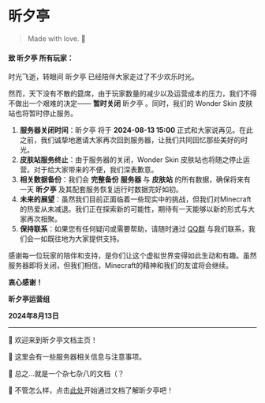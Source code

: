 # 昕夕亭

> Made with love. 💖 

#### **致 昕夕亭 所有玩家：**

时光飞逝，转眼间 昕夕亭 已经陪伴大家走过了不少欢乐时光。

然而，天下没有不散的筵席，由于玩家数量的减少以及运营成本的压力，我们不得不做出一个艰难的决定——  **暂时关闭** 昕夕亭 。同时，我们的 Wonder Skin 皮肤站也将暂时停止服务。


1. **服务器关闭时间**：昕夕亭 将于 **2024-08-13 15:00** 正式和大家说再见。在此之前，我们诚挚地邀请大家再次回到服务器，让我们共同回忆那些美好的时光。
2. **皮肤站服务终止**：由于服务器的关闭，Wonder Skin 皮肤站也将随之停止运营。对于给大家带来的不便，我们深表歉意。
3. **相关数据备份**：我们会 **完整备份** **服务器** 与 **皮肤站** 的所有数据，确保将来有一天 **昕夕亭** 及其配套服务恢复运行时数据完好如初。
4. **未来的展望**：虽然我们目前正面临着一些现实中的挑战，但我们对Minecraft的热爱从未减退。我们正在探索新的可能性，期待有一天能够以新的形式与大家再次相聚。
5. **保持联系**：如果您有任何疑问或需要帮助，请随时通过 [QQ群](/joinus) 与我们联系，我们会一如既往地为大家提供支持。

感谢每一位玩家的陪伴和支持，是你们让这个虚拟世界变得如此生动和有趣。虽然服务器即将关闭，但我们相信，Minecraft的精神和我们的友谊将会继续。

**衷心感谢！**

**昕夕亭运营组**

**2024年8月13日**


***

👋 欢迎来到昕夕亭文档主页！

👀 这里会有一些服务器相关信息与注意事项。

🤔 总之...就是一个杂七杂八的文档（？

🥳 不管怎么样，点击[此处](connect.md)开始通过文档了解昕夕亭吧！





